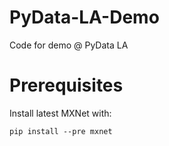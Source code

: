 # PyData-LA-Demo
Code for demo @ PyData LA

# Prerequisites
Install latest MXNet with:
```
pip install --pre mxnet
```
